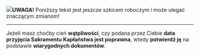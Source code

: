 <span class="challenge-success-status-icon-todo"><img class="svg-image" src="/files/resources/svg/cone-striped.svg" /></span>**UWAGA!** Poniższy tekst jest jeszcze szkicem roboczym i może ulegać znaczącym zmianom!

---
Jeżeli masz choćby cień **wątpliwości**, czy podana przez Ciebie **data przyjęcia Sakramentu Kapłaństwa jest poprawna**, wtedy **potwierdź ję** na podstawie **wiarygodnych dokumentów**.
